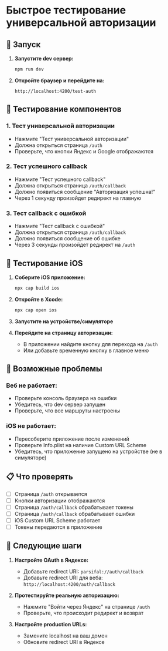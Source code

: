 # Быстрое тестирование универсальной авторизации

## 🚀 Запуск

1. **Запустите dev сервер:**
   ```bash
   npm run dev
   ```

2. **Откройте браузер и перейдите на:**
   ```
   http://localhost:4200/test-auth
   ```

## 🧪 Тестирование компонентов

### 1. Тест универсальной авторизации
- Нажмите "Тест универсальной авторизации"
- Должна открыться страница `/auth`
- Проверьте, что кнопки Яндекс и Google отображаются

### 2. Тест успешного callback
- Нажмите "Тест успешного callback"
- Должна открыться страница `/auth/callback`
- Должно появиться сообщение "Авторизация успешна!"
- Через 1 секунду произойдет редирект на главную

### 3. Тест callback с ошибкой
- Нажмите "Тест callback с ошибкой"
- Должна открыться страница `/auth/callback`
- Должно появиться сообщение об ошибке
- Через 3 секунды произойдет редирект на `/auth`

## 📱 Тестирование iOS

1. **Соберите iOS приложение:**
   ```bash
   npx cap build ios
   ```

2. **Откройте в Xcode:**
   ```bash
   npx cap open ios
   ```

3. **Запустите на устройстве/симуляторе**

4. **Перейдите на страницу авторизации:**
   - В приложении найдите кнопку для перехода на `/auth`
   - Или добавьте временную кнопку в главное меню

## 🔧 Возможные проблемы

### Веб не работает:
- Проверьте консоль браузера на ошибки
- Убедитесь, что dev сервер запущен
- Проверьте, что все маршруты настроены

### iOS не работает:
- Пересоберите приложение после изменений
- Проверьте Info.plist на наличие Custom URL Scheme
- Убедитесь, что приложение запущено на устройстве (не в симуляторе)

## 📋 Что проверять

- [ ] Страница `/auth` открывается
- [ ] Кнопки авторизации отображаются
- [ ] Страница `/auth/callback` обрабатывает токены
- [ ] Страница `/auth/callback` обрабатывает ошибки
- [ ] iOS Custom URL Scheme работает
- [ ] Токены передаются в приложение

## 🎯 Следующие шаги

1. **Настройте OAuth в Яндексе:**
   - Добавьте redirect URI: `parsifal://auth/callback`
   - Добавьте redirect URI для веба: `http://localhost:4200/auth/callback`

2. **Протестируйте реальную авторизацию:**
   - Нажмите "Войти через Яндекс" на странице `/auth`
   - Проверьте, что происходит редирект и возврат

3. **Настройте production URLs:**
   - Замените localhost на ваш домен
   - Обновите redirect URI в Яндексе

